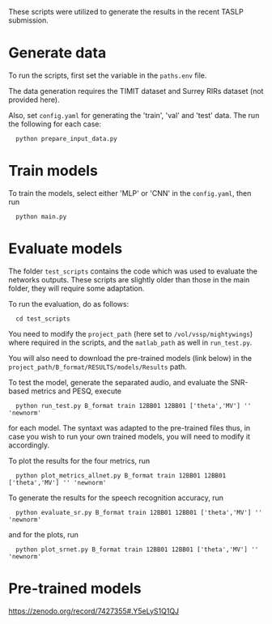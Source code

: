 These scripts were utilized to generate the results in the recent TASLP submission.

# Generate data
To run the scripts, first set the variable in the `paths.env` file.

The data generation requires the TIMIT dataset and Surrey RIRs dataset (not provided here).

Also, set `config.yaml` for generating the 'train', 'val' and 'test' data. The run the following for each case:

      python prepare_input_data.py

# Train models

To train the models, select either 'MLP' or 'CNN' in the `config.yaml`, then run

      python main.py
      

# Evaluate models

The folder `test_scripts` contains the code which was used to evaluate the networks outputs. These scripts are slightly older than those in the main folder, they will require some adaptation.

To run the evaluation, do as follows:

      cd test_scripts
      
You need to modify the `project_path` (here set to `/vol/vssp/mightywings`) where required in the scripts, and the `matlab_path` as well in `run_test.py`.

You will also need to download the pre-trained models (link below) in the `project_path/B_format/RESULTS/models/Results` path.

To test the model, generate the separated audio, and evaluate the SNR-based metrics and PESQ, execute

      python run_test.py B_format train 12BB01 12BB01 ['theta','MV'] '' 'newnorm'
      
for each model. The syntaxt was adapted to the pre-trained files thus, in case you wish to run your own trained models, you will need to modify it accordingly.

To plot the results for the four metrics, run

      python plot_metrics_allnet.py B_format train 12BB01 12BB01 ['theta','MV'] '' 'newnorm'
      

To generate the results for the speech recognition accuracy, run

      python evaluate_sr.py B_format train 12BB01 12BB01 ['theta','MV'] '' 'newnorm'
      
and for the plots, run
      
      python plot_srnet.py B_format train 12BB01 12BB01 ['theta','MV'] '' 'newnorm'



#  Pre-trained models

https://zenodo.org/record/7427355#.Y5eLyS1Q1QJ
